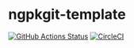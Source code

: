 # ngpkgit-template

[![GitHub Actions Status](https://github.com/zytx800/ngpkgit-template/workflows/CI/badge.svg)](https://github.com/zytx800/ngpkgit-template/actions)
[![CircleCI](https://circleci.com/gh/zytx800/ngpkgit-template.svg?style=svg)](https://circleci.com/gh/zytx800/ngpkgit-template)
